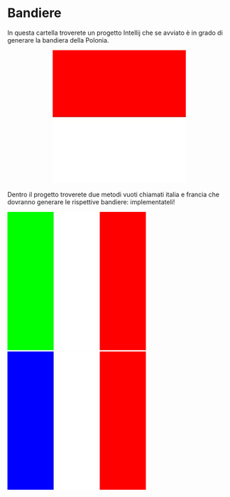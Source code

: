 # Bandiere

In questa cartella troverete un progetto Intellij che se avviato è in grado di generare la bandiera della Polonia.

<p align="center">
<img src="./Flags/poland.jpg"  class="center">
</p>

Dentro il progetto troverete due metodi vuoti chiamati italia e francia che dovranno generare le rispettive bandiere: implementateli!


<img src="italy.jpg" height="312">&nbsp; &nbsp; &nbsp; &nbsp; &nbsp; &nbsp; &nbsp; &nbsp;  <img src="france.jpg" height="312">